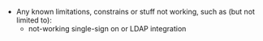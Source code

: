 * Any known limitations, constrains or stuff not working, such as (but not limited to):
    * not-working single-sign on or LDAP integration
